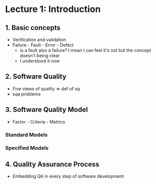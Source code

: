 # Lecture 1: Introduction

## 1. Basic concepts

- Verification and validation
- Failure - Fault - Error - Defect
  - is a fault also a failure? I mean I can feel it's not but the concept doesn't being clear
  - I understood it now

## 2. Software Quality

- Five views of quality => def of sq
- sqa problems

## 3. Software Quality Model

- Factor - Criteria - Metrics

### Standard Models

### Specified Models

## 4. Quality Assurance Process

- Embedding QA in every step of software development

